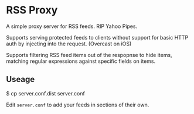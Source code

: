 # RSS Proxy

A simple proxy server for RSS feeds. RIP Yahoo Pipes.

Supports serving protected feeds to clients without support
for basic HTTP auth by injecting into the request. (Overcast on iOS)

Supports filtering RSS feed items out of the respopnse to hide items,
matching regular expressions against specific fields on items.

## Useage

  $ cp server.conf.dist server.conf

Edit `server.conf` to add your feeds in sections of their own.
